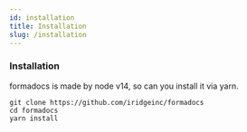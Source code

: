```yaml
---
id: installation
title: Installation
slug: /installation
---
```


### Installation
formadocs is made by node v14, so can you install it via yarn.

```shell
git clone https://github.com/iridgeinc/formadocs
cd formadocs
yarn install
```
